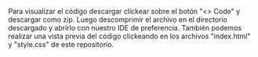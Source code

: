 Para visualizar el código descargar clickear sobre el botón "<> Code" y descargar como zip. Luego descomprimir el archivo en el directorio descargado y abrirlo con nuestro IDE de preferencia. También podemos realizar una vista previa del código clickeando en los archivos "index.html" y "style.css" de este repositorio.
